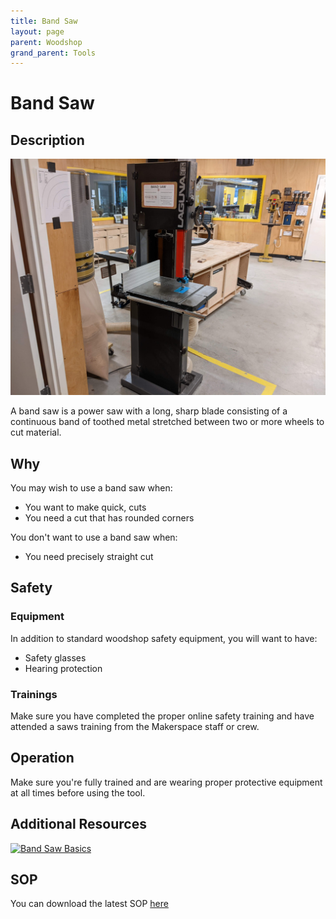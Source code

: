 ```yaml
---
title: Band Saw
layout: page
parent: Woodshop
grand_parent: Tools
---
```


# Band Saw

## Description

![Band Saw](/assets/images/tools/band_saw.jpeg)

A band saw is a power saw with a long, sharp blade consisting of a continuous band of toothed metal stretched between two or more wheels to cut material.

## Why

You may wish to use a band saw when:
- You want to make quick,  cuts
- You need a cut that has rounded corners

You don't want to use a band saw when:
- You need precisely straight cut

## Safety

### Equipment
In addition to standard woodshop safety equipment, you will want to have:
- Safety glasses
- Hearing protection


### Trainings

Make sure you have completed the proper online safety training and have attended a saws training from the Makerspace staff or crew.


## Operation

Make sure you're fully trained and are wearing proper protective equipment at all times before using the tool.  

## Additional Resources

[![Band Saw Basics](https://img.youtube.com/vi/B7T71I-YQZk/0.jpg)](https://www.youtube.com/watch?v=B7T71I-YQZk&ab_channel=WOODmagazine "Band Saw Basics")


## SOP

You can download the latest SOP [here](/assets/sops/BandSaw/SOP_BandSaw.docx)
